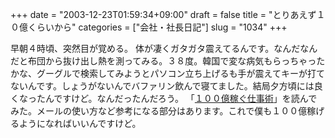 +++
date = "2003-12-23T01:59:34+09:00"
draft = false
title = "とりあえず１０億くらいから"
categories = ["会社・社長日記"]
slug = "1034"
+++

早朝４時頃、突然目が覚める。
体が凄くガタガタ震えてるんです。なんだなんだと布団から抜け出し熱を測ってみる。３８度。韓国で変な病気もらっちゃったかな、グーグルで検索してみようとパソコン立ち上げるも手が震えてキーが打てないんです。しょうがないんでバファリン飲んで寝てました。結局夕方頃には良くなったんですけど。なんだったんだろう。
「<a href="http://www.amazon.co.jp/exec/obidos/ASIN/4797325402/qid=1072198696/249-8116627-4337931">１００億稼ぐ仕事術</a>」を読んでみた。メールの使い方など参考になる部分はあります。これで僕も１００億稼げるようになればいいんですけど。
